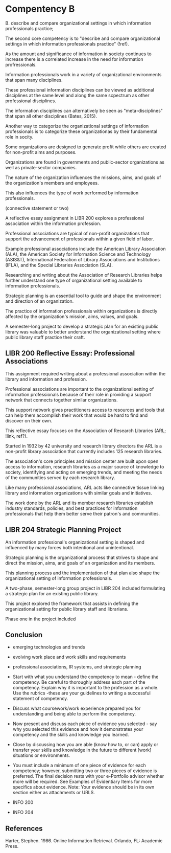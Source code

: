 # Compentency B

B. describe and compare organizational settings in which information professionals practice;

The second core competency is to "describe and compare organizational settings in which information professionals practice" (!ref). 

As the amount and significance of information in society continues to increase there is a correlated increase in the need for information profressionals. 

Information professionals work in a variety of organizational environments that span many disciplines. 

These professional information disciplines can be viewed as additional disciplines at the same level and along the same scpectrum as other professional disciplines.

The information disciplines can alternatively be seen as "meta-disciplines" that span all other disciplines (Bates, 2015).

Another way to categorize the organizational settings of information professionals is to categorize these organizationas by their fundamental role in socity. 

Some organizations are designed to generate profit while others are created for non-profit aims and purposes.

Organizations are found in governments and public-sector organizations as well as private-sector companies.

The nature of the organization influences the missions, aims, and goals of the organization's members and employees. 

This also influences the type of work performed by information professionals. 

(connective statement or two)

A reflective essay assignment in LIBR 200 explores a professional association within the information profession. 

Professional associations are typical of non-profit organizations that support the advancement of professionals within a given field of labor. 

Example professional associations include the American Library Association (ALA), the American Society for Information Science and Technology (ASIS&T), 
International Federation of Library Associations and Institutions (IFLA), and the Special Libraries Association (SLA).

 Researching and writing about the Association of Research Libraries helps further understand one type of organizational setting available to information professionals.

Strategic planning is an essential tool to guide and shape the environment and direction of an organization. 

The practice of information professionals within organizations is directly affected by the organization's mission, aims, values, and goals. 

A semester-long project to develop a strategic plan for an existing public library was valuable to better understand the organizational setting where public library staff practice their craft.

## LIBR 200 Reflective Essay: Professional Associations

This assignment required writing about a professional association within the library and information and profession.

Professional associations are important to the organizational setting of information professionals because of their role in providing a support network that connects together similar organizations.

This support network gives practitioners access to resources and tools that can help them accomplish their work that would be hard to find and discover on their own.  

This reflective essay focuses on the Association of Research Libraries (ARL; !link, ref?). 

Started in 1932 by 42 university and research library directors the ARL is a non-profit library association that currently includes 125 research libraries. 

The association's core principles and mission center are built upon open access to information, research libraries as a major source of knowledge to society, 
identifying and acting on emerging trends, and meeting the needs of the communities served by each research library. 

Like many professional associations, ARL acts like connective tissue linking library and information organizations with similar goals and initiatives. 

The work done by the ARL and its member research libraries establish industry standards, policies, and best practices for information professionals that help them better serve their patron's and communities.

## LIBR 204 Strategic Planning Project

An information professional's organizational setting is shaped and influenced by many forces both intentional and unintentional.

Strategic planning is the organizational process that strives to shape and direct the mission, aims, and goals of an organization and its members. 

This planning process and the implementation of that plan also shape the organizational setting of information professionals. 

A two-phase, semester-long group project in LIBR 204 included formulating a strategic plan for an existing public library. 

This project explored the framework that assists in defining the organizational setting for public library staff and librarians. 

Phase one in the project included 

## Conclusion

- emerging technologies and trends
- evolving work place and work skills and requirements
- professional associations, IR systems, and strategic planning

- Start with what you understand the competency to mean - define the competency. Be careful to thoroughly address each part of the competency. Explain why it is important to the profession as a whole. Use the rubrics -these are your guidelines to writing a successful statement of competency.
- Discuss what coursework/work experience prepared you for understanding and being able to perform the competency.
- Now present and discuss each piece of evidence you selected - say why you selected this evidence and how it demonstrates your competency and the skills and knowledge you learned.
- Close by discussing how you are able (know how to, or can) apply or transfer your skills and knowledge in the future to different [work] situations or environments.
- You must include a minimum of one piece of evidence for each competency; however, submitting two or three pieces of evidence is preferred. The final decision rests with your e-Portfolio advisor whether more will be required. See Examples of Evidentiary Items for more specifics about evidence. Note: Your evidence should be in its own section either as attachments or URLS.

- INFO 200
- INFO 204

## References

Harter, Stephen. 1986. Online Information Retrieval. Orlando, FL: Academic Press.